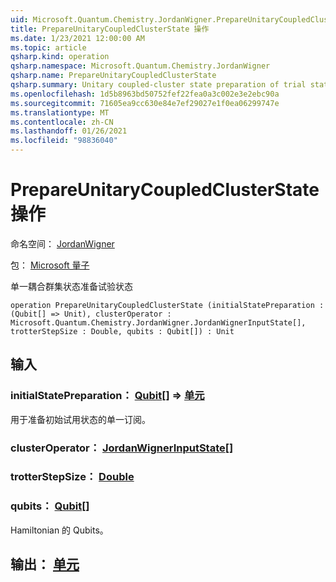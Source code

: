 ```yaml
---
uid: Microsoft.Quantum.Chemistry.JordanWigner.PrepareUnitaryCoupledClusterState
title: PrepareUnitaryCoupledClusterState 操作
ms.date: 1/23/2021 12:00:00 AM
ms.topic: article
qsharp.kind: operation
qsharp.namespace: Microsoft.Quantum.Chemistry.JordanWigner
qsharp.name: PrepareUnitaryCoupledClusterState
qsharp.summary: Unitary coupled-cluster state preparation of trial state
ms.openlocfilehash: 1d5b8963bd50752fef22fea0a3c002e3e2ebc90a
ms.sourcegitcommit: 71605ea9cc630e84e7ef29027e1f0ea06299747e
ms.translationtype: MT
ms.contentlocale: zh-CN
ms.lasthandoff: 01/26/2021
ms.locfileid: "98836040"
---
```

# <a name="prepareunitarycoupledclusterstate-operation"></a>PrepareUnitaryCoupledClusterState 操作

命名空间： [JordanWigner](xref:Microsoft.Quantum.Chemistry.JordanWigner)

包： [Microsoft 量子](https://nuget.org/packages/Microsoft.Quantum.Chemistry)


单一耦合群集状态准备试验状态

```qsharp
operation PrepareUnitaryCoupledClusterState (initialStatePreparation : (Qubit[] => Unit), clusterOperator : Microsoft.Quantum.Chemistry.JordanWigner.JordanWignerInputState[], trotterStepSize : Double, qubits : Qubit[]) : Unit
```


## <a name="input"></a>输入

### <a name="initialstatepreparation--qubit--unit"></a>initialStatePreparation： [Qubit](xref:microsoft.quantum.lang-ref.qubit)[] => [单元](xref:microsoft.quantum.lang-ref.unit) 

用于准备初始试用状态的单一订阅。


### <a name="clusteroperator--jordanwignerinputstate"></a>clusterOperator： [JordanWignerInputState](xref:Microsoft.Quantum.Chemistry.JordanWigner.JordanWignerInputState)[]




### <a name="trotterstepsize--double"></a>trotterStepSize： [Double](xref:microsoft.quantum.lang-ref.double)




### <a name="qubits--qubit"></a>qubits： [Qubit](xref:microsoft.quantum.lang-ref.qubit)[]

Hamiltonian 的 Qubits。



## <a name="output--unit"></a>输出： [单元](xref:microsoft.quantum.lang-ref.unit)


